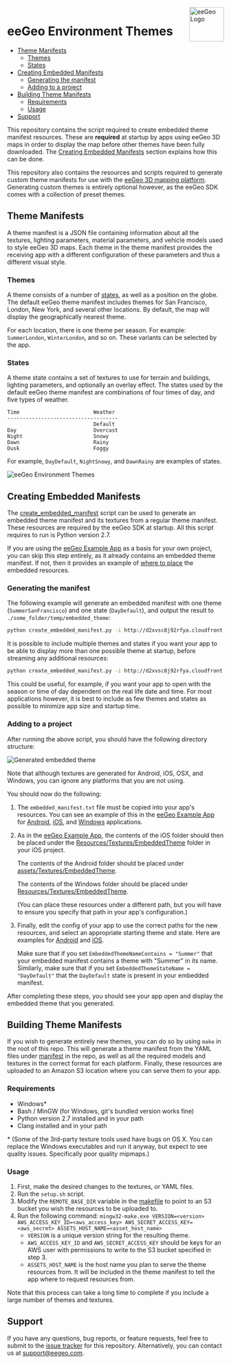 <a href="http://www.eegeo.com/">
    <img src="http://cdn2.eegeo.com/wp-content/uploads/2016/03/eegeo_logo_quite_big.png" alt="eeGeo Logo" title="eegeo" align="right" height="80px" />
</a>

# eeGeo Environment Themes

* [Theme Manifests](#theme-manifests)
    * [Themes](#themes)
    * [States](#states)
* [Creating Embedded Manifests](#creating-embedded-manifests)
    * [Generating the manifest](#generating-the-manifest)
    * [Adding to a project](#adding-to-a-project)
* [Building Theme Manifests](#building-theme-manifests)
    * [Requirements](#requirements)
    * [Usage](#usage)
* [Support](#support)

This repository contains the script required to create embedded theme manifest resources. These are **required** at startup by apps using eeGeo 3D maps in order to display the map before other themes have been fully downloaded. The [Creating Embedded Manifests](#creating-embedded-manifests) section explains how this can be done.

This repository also contains the resources and scripts required to generate custom theme manifests for use with the [eeGeo 3D mapping platform](http://www.eegeo.com/). Generating custom themes is entirely optional however, as the eeGeo SDK comes with a collection of preset themes.

## Theme Manifests
A theme manifest is a JSON file containing information about all the textures, lighting parameters, material parameters, and vehicle models used to style eeGeo 3D maps. Each theme in the theme manifest provides the receiving app with a different configuration of these parameters and thus a different visual style.

### Themes
A theme consists of a number of [states](#states), as well as a position on the globe. The default eeGeo theme manifest includes themes for San Francisco, London, New York, and several other locations. By default, the map will display the geographically nearest theme.

For each location, there is one theme per season. For example: `SummerLondon`, `WinterLondon`, and so on. These variants can be selected by the app.

### States
A theme state contains a set of textures to use for terrain and buildings, lighting parameters, and optionally an overlay effect. The states used by the default eeGeo theme manifest are combinations of four times of day, and five types of weather.
```
Time                        Weather
------------------------------------
                            Default
Day                         Overcast
Night                       Snowy
Dawn                        Rainy
Dusk                        Foggy
```
For example, `DayDefault`, `NightSnowy`, and `DawnRainy` are examples of states.

![eeGeo Environment Themes](http://cdn2.eegeo.com/wp-content/uploads/2016/03/eegeo-environment-themes.jpg)

## Creating Embedded Manifests

The [create_embedded_manifest](https://github.com/eegeo/eegeo-themes/blob/master/create_embedded_manifest.py) script can be used to generate an embedded theme manifest and its textures from a regular theme manifest. These resources are required by the eeGeo SDK at startup. All this script requires to run is Python version 2.7.

If you are using the [eeGeo Example App](https://github.com/eegeo/mobile-example-app) as a basis for your own project, you can skip this step entirely, as it already contains an embedded theme manifest. If not, then it provides an example of [where to place](#adding-to-a-project) the embedded resources.

### Generating the manifest

The following example will generate an embedded manifest with one theme (`SummerSanFrancisco`) and one state (`DayDefault`), and output the result to `./some_folder/temp/embedded_theme`:
```sh
python create_embedded_manifest.py -i http://d2xvsc8j92rfya.cloudfront.net/mobile-themes-new/v540/manifest.txt.gz -o ./some_folder/temp/embedded_theme -t SummerSanFrancisco -s DayDefault
```

It is possible to include multiple themes and states if you want your app to be able to display more than one possible theme at startup, before streaming any additional resources:
```sh
python create_embedded_manifest.py -i http://d2xvsc8j92rfya.cloudfront.net/mobile-themes-new/v540/manifest.txt.gz -o ./some_folder/temp/embedded_theme -t SummerSanFrancisco WinterSanFrancisco -s DayDefault NightDefault
```

This could be useful, for example, if you want your app to open with the season or time of day dependent on the real life date and time. For most applications however, it is best to include as few themes and states as possible to minimize app size and startup time.

### Adding to a project
After running the above script, you should have the following directory structure:

![Generated embedded theme](http://cdn2.eegeo.com/wp-content/uploads/2016/03/eegeo-embedded-theme.png)

Note that although textures are generated for Android, iOS, OSX, and Windows, you can ignore any platforms that you are not using.

You should now do the following:

1.  The `embedded_manifest.txt` file must be copied into your app's resources. You can see an example of this in the [eeGeo Example App](https://github.com/eegeo/mobile-example-app) for [Android](https://github.com/eegeo/mobile-example-app/blob/master/android/assets/embedded_manifest.txt), [iOS](https://github.com/eegeo/mobile-example-app/blob/master/ios/Resources/embedded_manifest.txt), and [Windows](https://github.com/eegeo/mobile-example-app/blob/master/windows/Resources/embedded_manifest.txt) applications.

2.  As in the [eeGeo Example App](https://github.com/eegeo/mobile-example-app), the contents of the iOS folder should then be placed under the [Resources/Textures/EmbeddedTheme](https://github.com/eegeo/mobile-example-app/tree/master/ios/Resources/Textures/EmbeddedTheme) folder in your iOS project.

    The contents of the Android folder should be placed under [assets/Textures/EmbeddedTheme](https://github.com/eegeo/mobile-example-app/tree/master/android/assets/Textures).
    
    The contents of the Windows folder should be placed under [Resources/Textures/EmbeddedTheme](https://github.com/eegeo/mobile-example-app/tree/master/windows/Resources/Textures/EmbeddedTheme).

    (You can place these resources under a different path, but you will have to ensure you specify that path in your app's configuration.)
    
3.  Finally, edit the config of your app to use the correct paths for the new resources, and select an appropriate starting theme and state. Here are examples for [Android](https://github.com/eegeo/mobile-example-app/blob/master/android/jni/AppHost.cpp#L188-L191) and [iOS](https://github.com/eegeo/mobile-example-app/blob/master/ios/ios_src/AppHost.mm#L136-L139).

    Make sure that if you set `EmbeddedThemeNameContains = "Summer"` that your embedded manifest contains a theme with "Summer" in its name. Similarly, make sure that if you set `EmbeddedThemeStateName = "DayDefault"` that the `DayDefault` state is present in your embedded manifest.

After completing these steps, you should see your app open and display the embedded theme that you generated.

## Building Theme Manifests
If you wish to generate entirely new themes, you can do so by using `make` in the root of this repo. This will generate a theme manifest from the YAML files under [manifest](https://github.com/eegeo/eegeo-themes/tree/master/manifest) in the repo, as well as all the required models and textures in the correct format for each platform. Finally, these resources are uploaded to an Amazon S3 location where you can serve them to your app.

### Requirements

* Windows*
* Bash / MinGW (for Windows, git's bundled version works fine)
* Python version 2.7 installed and in your path
* Clang installed and in your path

\* (Some of the 3rd-party texture tools used have bugs on OS X. You can replace the Windows executables and run it anyway, but expect to see quality issues. Specifically poor quality mipmaps.)

### Usage
1.  First, make the desired changes to the textures, or YAML files.
2.  Run the `setup.sh` script.
3.  Modify the `REMOTE_BASE_DIR` variable in the [makefile](https://github.com/eegeo/eegeo-themes/blob/master/makefile) to point to an S3 bucket you wish the resources to be uploaded to.
4.  Run the following command: `mingw32-make.exe VERSION=<version> AWS_ACCESS_KEY_ID=<aws_access_key> AWS_SECRET_ACCESS_KEY=<aws_secret> ASSETS_HOST_NAME=<asset_host_name>`
    * `VERSION` is a unique version string for the resulting theme.
    * `AWS_ACCESS_KEY_ID` and `AWS_SECRET_ACCESS_KEY` should be keys for an AWS user with permissions to write to the S3 bucket specified in step 3.
    * `ASSETS_HOST_NAME` is the host name you plan to serve the theme resources from. It will be included in the theme manifest to tell the app where to request resources from.
    
Note that this process can take a long time to complete if you include a large number of themes and textures.

## Support

If you have any questions, bug reports, or feature requests, feel free to submit to the [issue tracker](https://github.com/eegeo/eegeo-themes/issues) for this repository. Alternatively, you can contact us at [support@eegeo.com](mailto:support@eegeo.com).